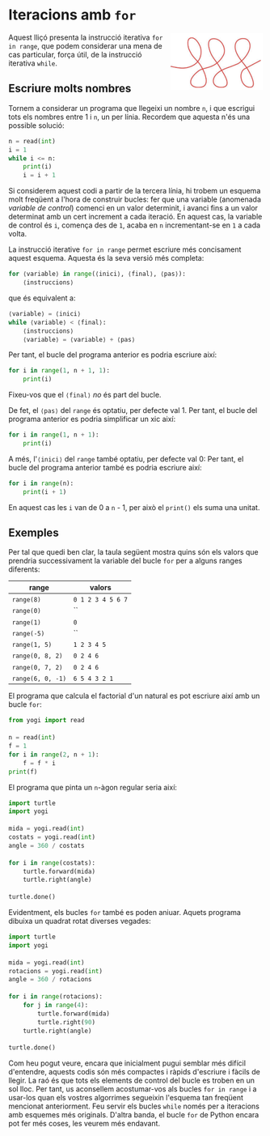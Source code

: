 
# Iteracions amb `for`

<img src='./bucles-for.png' style='height: 8em; float: right; margin: 0 0 1em 1em;'/>

Aquest lliçó presenta la instrucció iterativa `for in range`,
que podem considerar una mena de cas particular,
força útil, de la instrucció iterativa `while`. 


## Escriure molts nombres

Tornem a considerar un programa que llegeixi un nombre `n`,
i que escrigui tots els nombres entre 1 i `n`, un per línia.
Recordem que aquesta n'és una possible solució:

```python
n = read(int)
i = 1 
while i <= n:
    print(i)
    i = i + 1
```

Si considerem aquest codi a partir de la tercera línia,
hi trobem un esquema molt freqüent a l'hora de construir bucles:
fer que una variable (anomenada *variable de control*) comenci en un valor determinit,
i avanci fins a un valor determinat amb un cert increment a cada iteració.
En aquest cas, la variable de control és `i`, comença des de `1`, 
acaba en `n` incrementant-se en `1` a cada volta.

La instrucció iterative `for in range` permet escriure més concisament aquest esquema.
Aquesta és la seva versió més completa:

```python
for ⟨variable⟩ in range(⟨inici⟩, ⟨final⟩, ⟨pas⟩):
    ⟨instruccions⟩
```

que és equivalent a:

```python
⟨variable⟩ = ⟨inici⟩
while ⟨variable⟩ < ⟨final⟩:
    ⟨instruccions⟩
    ⟨variable⟩ = ⟨variable⟩ + ⟨pas⟩
```

Per tant, el bucle del programa anterior es podria escriure així:

```python
for i in range(1, n + 1, 1):
    print(i)
```

Fixeu-vos que el `⟨final⟩` *no* és part del bucle.

De fet, el `⟨pas⟩` del `range` és optatiu, per defecte val 1. 
Per tant, el bucle del programa anterior es podria simplificar un xic així:

```python
for i in range(1, n + 1):
    print(i)
```

A més, l'`⟨inici⟩` del `range` també optatiu, per defecte val 0: 
Per tant, el bucle del programa anterior també es podria escriure així:

```python
for i in range(n):
    print(i + 1)
```

En aquest cas les `i` van de 0 a `n` - 1, per això el `print()` els suma una unitat.



## Exemples 

Per tal que quedi ben clar, la taula següent mostra quins són els valors que prendria successivament la variable del bucle `for` per a alguns ranges diferents:

|range      |valors    |
|-----------|----------|
|`range(8)`         |  `0 1 2 3 4 5 6 7`   |
|`range(0)`         |  ``   |
|`range(1)`         |  `0`   |
|`range(-5)`        |  ``   |
|`range(1, 5)`      |  `1 2 3 4 5`   |
|`range(0, 8, 2)`   |  `0 2 4 6`   |
|`range(0, 7, 2)`   |  `0 2 4 6`   |
|`range(6, 0, -1)`  |  `6 5 4 3 2 1` |

El programa que calcula el factorial d'un natural es pot escriure així amb un bucle `for`:

```python
from yogi import read

n = read(int)
f = 1
for i in range(2, n + 1):
    f = f * i
print(f)
```

El programa que pinta un `n`-àgon regular seria així:


```python
import turtle
import yogi

mida = yogi.read(int)
costats = yogi.read(int)
angle = 360 / costats

for i in range(costats):
    turtle.forward(mida)
    turtle.right(angle)

turtle.done()
```

Evidentment, els bucles `for` també es poden aniuar. Aquets programa dibuixa un quadrat rotat diverses vegades:


```python
import turtle
import yogi

mida = yogi.read(int)
rotacions = yogi.read(int)
angle = 360 / rotacions

for i in range(rotacions):
    for j in range(4):
        turtle.forward(mida)
        turtle.right(90)
    turtle.right(angle)

turtle.done()
```


Com heu pogut veure,
encara que inicialment pugui semblar més difícil d'entendre,
aquests codis són més compactes i ràpids d'escriure
i fàcils de llegir.
La raó és que tots els elements de control del bucle es troben en
un sol lloc.
Per tant, us aconsellem acostumar-vos als bucles `for in range`
i a usar-los quan els vostres algorrimes segueixin l'esquema tan freqüent mencionat anteriorment.
Feu servir els bucles `while` només
per a iteracions amb esquemes més originals. 
D'altra banda, el bucle `for` de Python encara pot fer més coses, les veurem més endavant.


<Autors autors="jpetit"/> 

